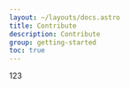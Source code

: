 ```yaml
---
layout: ~/layouts/docs.astro
title: Contribute
description: Contribute
group: getting-started
toc: true
---
```


123
